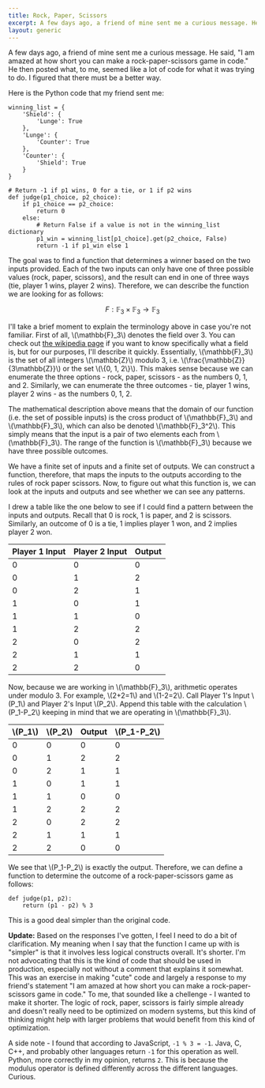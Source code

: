 ```yaml
---
title: Rock, Paper, Scissors
excerpt: A few days ago, a friend of mine sent me a curious message. He said, "I am amazed at how short you can make a rock-paper-scissors game in code." He then posted what, to me, seemed like a lot of code for what it was trying to do. I figured that there must be a better way.
layout: generic
---
```

<script src="https://cdn.mathjax.org/mathjax/latest/MathJax.js?config=TeX-AMS-MML_HTMLorMML"></script>

A few days ago, a friend of mine sent me a curious message. He said, "I am amazed at how short you can make a rock-paper-scissors game in code." He then posted what, to me, seemed like a lot of code for what it was trying to do. I figured that there must be a better way.

Here is the Python code that my friend sent me:

```
winning_list = {
    'Shield': {
        'Lunge': True
    },
    'Lunge': {
        'Counter': True
    },
    'Counter': {
        'Shield': True
    }
}

# Return -1 if p1 wins, 0 for a tie, or 1 if p2 wins
def judge(p1_choice, p2_choice):
    if p1_choice == p2_choice:
        return 0
    else:
        # Return False if a value is not in the winning_list dictionary
        p1_win = winning_list[p1_choice].get(p2_choice, False)
        return -1 if p1_win else 1
```

The goal was to find a function that determines a winner based on the two inputs provided. Each of the two inputs can only have one of three possible values (rock, paper, scissors), and the result can end in one of three ways (tie, player 1 wins, player 2 wins). Therefore, we can describe the function we are looking for as follows:

$$
F: \mathbb{F}_3 \times \mathbb{F}_3 \rightarrow \mathbb{F}_3
$$

I'll take a brief moment to explain the terminology above in case you're not familiar. First of all, \\(\mathbb{F}\_3\\) denotes the field over 3. You can check out [the wikipedia page](http://en.wikipedia.org/wiki/Field_%28mathematics%29) if you want to know specifically what a field is, but for our purposes, I'll describe it quickly. Essentially, \\(\mathbb{F}\_3\\) is the set of all integers \\(\mathbb{Z}\\) modulo 3, i.e. \\(\frac{\mathbb{Z}}{3\mathbb{Z}}\\) or the set \\(\\{0, 1, 2\\}\\). This makes sense because we can enumerate the three options - rock, paper, scissors - as the numbers 0, 1, and 2. Similarly, we can enumerate the three outcomes - tie, player 1 wins, player 2 wins - as the numbers 0, 1, 2. 

The mathematical description above means that the domain of our function (i.e. the set of possible inputs) is the cross product of \\(\mathbb{F}\_3\\) and \\(\mathbb{F}\_3\\), which can also be denoted \\(\mathbb{F}\_3^2\\). This simply means that the input is a pair of two elements each from \\(\mathbb{F}\_3\\). The range of the function is \\(\mathbb{F}\_3\\) because we have three possible outcomes. 

We have a finite set of inputs and a finite set of outputs. We can construct a function, therefore, that maps the inputs to the outputs according to the rules of rock paper scissors. Now, to figure out what this function is, we can look at the inputs and outputs and see whether we can see any patterns.

I drew a table like the one below to see if I could find a pattern between the inputs and outputs. Recall that 0 is rock, 1 is paper, and 2 is scissors. Similarly, an outcome of 0 is a tie, 1 implies player 1 won, and 2 implies player 2 won.

Player 1 Input|Player 2 Input|Output
-|-|-
0|0|0
0|1|2
0|2|1
1|0|1
1|1|0
1|2|2
2|0|2
2|1|1
2|2|0

Now, because we are working in \\(\mathbb{F}\_3\\), arithmetic operates under modulo 3. For example, \\(2+2=1\\) and \\(1-2=2\\). Call Player 1's Input \\(P\_1\\) and Player 2's Input \\(P\_2\\). Append this table with the calculation \\(P\_1-P\_2\\) keeping in mind that we are operating in \\(\mathbb{F}\_3\\).

\\(P\_1\\)|\\(P\_2\\)|Output|\\(P\_1-P\_2\\)
-|-|-|-
0|0|0|0
0|1|2|2
0|2|1|1
1|0|1|1
1|1|0|0
1|2|2|2
2|0|2|2
2|1|1|1
2|2|0|0

We see that \\(P\_1-P\_2\\) is exactly the output. Therefore, we can define a function to determine the outcome of a rock-paper-scissors game as follows:

```
def judge(p1, p2):
    return (p1 - p2) % 3
```

This is a good deal simpler than the original code.

**Update:** Based on the responses I've gotten, I feel I need to do a bit of clarification. My meaning when I say that the function I came up with is "simpler" is that it involves less logical constructs overall. It's shorter. I'm not advocating that this is the kind of code that should be used in production, especially not without a comment that explains it somewhat. This was an exercise in making "cute" code and largely a response to my friend's statement "I am amazed at how short you can make a rock-paper-scissors game in code." To me, that sounded like a chellenge - I wanted to make it shorter. The logic of rock, paper, scissors is fairly simple already and doesn't really need to be optimized on modern systems, but this kind of thinking might help with larger problems that would benefit from this kind of optimization.

A side note - I found that according to JavaScript, `-1 % 3 = -1`. Java, C, C++, and probably other languages return `-1` for this operation as well. Python, more correctly in my opinion, returns `2`. This is because the modulus operator is defined differently across the different languages. Curious.


